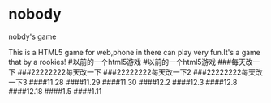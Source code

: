 nobody
======

nobdy's game

This is a HTML5 game for web,phone in there can play very fun.It's a game that by a rookies!
#以前的一个html5游戏
#以前的一个html5游戏
###每天改一下
###22222222每天改一下
###22222222每天改一下2
###22222222每天改一下3
####11.28
####11.29
####11.30
####12.2
####12.3
####12.8
####12.18
####1.5
####1.11
